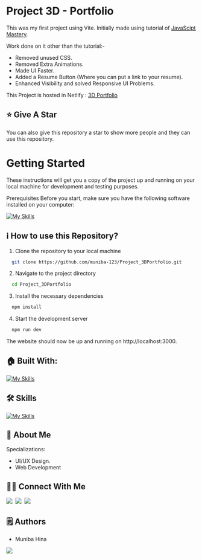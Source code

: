 # Project 3D - Portfolio

This was my first project using Vite. Initially made using tutorial of [JavaScipt Mastery](https://youtu.be/0fYi8SGA20k?feature=shared).

Work done on it other than the tutorial:-

- Removed unused CSS.
- Removed Extra Animations.
- Made UI Faster.
- Added a Resume Button (Where you can put a link to your resume).
- Enhanced Visibility and solved Responsive UI Problems.

This Project is hosted in Netlify : [3D Portfolio](https://portfoliobyompatel.netlify.app/)

## :star: Give A Star

You can also give this repository a star to show more people and they can use this repository.

# Getting Started

These instructions will get you a copy of the project up and running on your local machine for development and testing purposes.

Prerequisites
Before you start, make sure you have the following software installed on your computer:

[![My Skills](https://skillicons.dev/icons?i=nodejs)](https://skillicons.dev)

## ℹ️ How to use this Repository?

1. Clone the repository to your local machine

```bash
  git clone https://github.com/muniba-123/Project_3DPortfolio.git

```

2. Navigate to the project directory

```bash
  cd Project_3DPortfolio
```

3. Install the necessary dependencies

```bash
  npm install
```

4. Start the development server

```bash
  npm run dev
```

The website should now be up and running on http://localhost:3000.

## 🏠 Built With:

[![My Skills](https://skillicons.dev/icons?i=vscode,react,nextjs,threejs,tailwind,netlify)](https://skillicons.dev)

## 🛠 Skills

[![My Skills](https://skillicons.dev/icons?i=html,css,js,ts,react,nextjs,tailwind,threejs)](https://skillicons.dev)

## 🚀 About Me

Specializations:

- UI/UX Design.
- Web Development

## 🙋‍♂️ Connect With Me

[<img src="https://skillicons.dev/icons?i=github" />](https://github.com/muniba-123)&nbsp;
[<img src="https://skillicons.dev/icons?i=linkedin" />](https://www.linkedin.com/in/muniba-hina-22342b111/)&nbsp;
[<img src="https://skillicons.dev/icons?i=devto" />](https://portfoliobyom.netlify.app/)

## 🗒️ Authors

- Muniba Hina

<p align="left">
  <a href="https://skillicons.dev">
    <a href="https://github.com/muniba-123">
      <img src="https://skillicons.dev/icons?i=github" />
    </a>
  </a>
</p>
